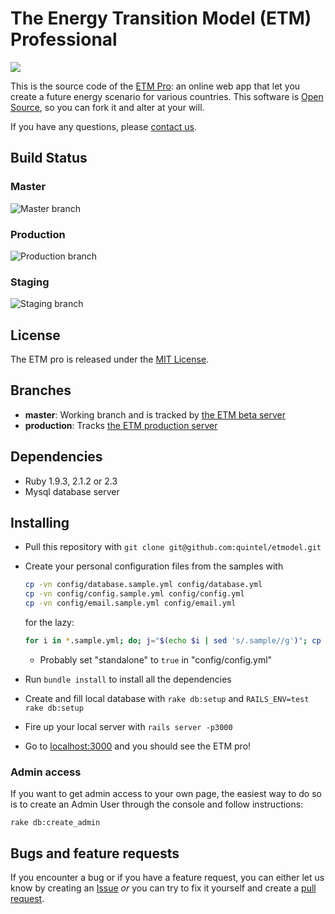 # The Energy Transition Model (ETM) Professional

![](http://f.cl.ly/items/291h3S0g3E2U3L1T0Z2H/Screen%20Shot%202013-12-10%20at%2013.38.35.png)

This is the source code of the [ETM Pro](http://pro.et-model.com):
an online web app that let you create a future energy scenario for various countries.
This software is [Open Source](LICENSE.txt), so you can fork it and alter at your will.

If you have any questions, please [contact us](http://quintel.com/contact).

## Build Status

### Master
![Master branch](https://semaphoreapp.com/api/v1/projects/4c715d68deace497255af08727d617d510d3e01d/8647/badge.png)

### Production
![Production branch](https://semaphoreapp.com/api/v1/projects/4c715d68deace497255af08727d617d510d3e01d/110957/badge.png)

### Staging
![Staging branch](https://semaphoreapp.com/api/v1/projects/4c715d68deace497255af08727d617d510d3e01d/81874/badge.png)

## License

The ETM pro is released under the [MIT License](LICENSE.txt).

## Branches

* **master**: Working branch and is tracked by [the ETM beta server](http://beta.pro.et-model.com)
* **production**: Tracks [the ETM production server](http://pro.et-model.com)

## Dependencies

* Ruby 1.9.3, 2.1.2 or 2.3
* Mysql database server

## Installing

* Pull this repository with `git clone git@github.com:quintel/etmodel.git`
* Create your personal configuration files from the samples with

  ```bash
  cp -vn config/database.sample.yml config/database.yml
  cp -vn config/config.sample.yml config/config.yml
  cp -vn config/email.sample.yml config/email.yml
  ```
  
  for the lazy:
  
  ```bash
  for i in *.sample.yml; do; j="$(echo $i | sed 's/.sample//g')"; cp -vn $i $j; done;
  ```
  
  
  * Probably set "standalone" to `true` in "config/config.yml"

* Run `bundle install` to install all the dependencies
* Create and fill local database with `rake db:setup` and `RAILS_ENV=test rake db:setup`
* Fire up your local server with `rails server -p3000`
* Go to [localhost:3000](http://localhost:3000) and you should see the ETM pro!

### Admin access

If you want to get admin access to your own page, the easiest way to do so
is to create an Admin User through the console and follow instructions:

    rake db:create_admin

## Bugs and feature requests

If you encounter a bug or if you have a feature request, you can either let us
know by creating an [Issue](http://github.com/quintel/etmodel/issues) *or* you
can try to fix it yourself and create a
[pull request](http://github.com/quintel/etmodel/pulls).
